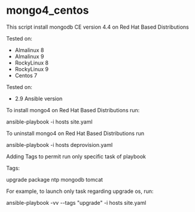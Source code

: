 # mongo4_centos

This script install mongodb CE version 4.4 on Red Hat Based Distributions

Tested on:

- Almalinux 8
- Almalinux 9
- RockyLinux 8
- RockyLinux 9
- Centos 7

Tested on:

- 2.9 Ansible version


To install mongo4 on Red Hat Based Distributions run:

ansible-playbook -i hosts site.yaml

To uninstall mongo4 on Red Hat Based Distributions run

ansible-playbook -i hosts deprovision.yaml

Adding Tags to permit run only specific task of playbook

Tags:

upgrade
package
ntp
mongodb
tomcat


For example, to launch only task regarding upgrade os, run:
 
ansible-playbook -vv --tags "upgrade" -i hosts site.yaml

